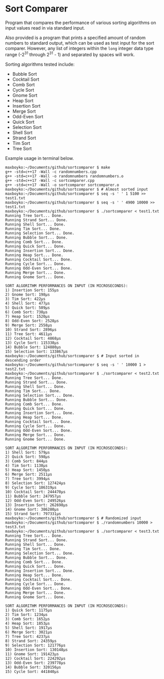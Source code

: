 # Sort Comparer

Program that compares the performance of various sorting algorithms on input values read in via standard input.

Also provided is a program that prints a specified amount of random numbers to standard output, which can be used as test input for the sort comparer. However, any list of integers within the `long` integer data type range (-2<sup>31</sup> through 2<sup>31</sup> - 1) and separated by spaces will work.

Sorting algorithms tested include:
- Bubble Sort
- Cocktail Sort
- Comb Sort
- Cycle Sort
- Gnome Sort
- Heap Sort
- Insertion Sort
- Merge Sort
- Odd-Even Sort
- Quick Sort
- Selection Sort
- Shell Sort
- Strand Sort
- Tim Sort
- Tree Sort

Example usage in terminal below.

```
maxboyko:~/Documents/github/sortcomparer $ make
g++ -std=c++17 -Wall -c randomnumbers.cpp
g++ -std=c++17 -Wall -o randomnumbers randomnumbers.o
g++ -std=c++17 -Wall -c sortcomparer.cpp
g++ -std=c++17 -Wall -o sortcomparer sortcomparer.o
maxboyko:~/Documents/github/sortcomparer $ # Almost sorted input
maxboyko:~/Documents/github/sortcomparer $ seq -s ' ' 1 5100 >> test1.txt
maxboyko:~/Documents/github/sortcomparer $ seq -s ' ' 4900 10000 >> test1.txt
maxboyko:~/Documents/github/sortcomparer $ ./sortcomparer < test1.txt
Running Tree Sort... Done.
Running Strand Sort... Done.
Running Shell Sort... Done.
Running Tim Sort... Done.
Running Selection Sort... Done.
Running Bubble Sort... Done.
Running Comb Sort... Done.
Running Quick Sort... Done.
Running Insertion Sort... Done.
Running Heap Sort... Done.
Running Cocktail Sort... Done.
Running Cycle Sort... Done.
Running Odd-Even Sort... Done.
Running Merge Sort... Done.
Running Gnome Sort... Done.

SORT ALGORITHM PERFORMANCES ON INPUT (IN MICROSECONDS):
1) Insertion Sort: 155μs
2) Gnome Sort: 198μs
3) Tim Sort: 422μs
4) Shell Sort: 477μs
5) Quick Sort: 589μs
6) Comb Sort: 738μs
7) Heap Sort: 1520μs
8) Odd-Even Sort: 2528μs
9) Merge Sort: 2558μs
10) Strand Sort: 2896μs
11) Tree Sort: 4611μs
12) Cocktail Sort: 4868μs
13) Cycle Sort: 115338μs
14) Bubble Sort: 124880μs
15) Selection Sort: 133867μs
maxboyko:~/Documents/github/sortcomparer $ # Input sorted in descending order
maxboyko:~/Documents/github/sortcomparer $ seq -s ' ' 10000 1 > test2.txt
maxboyko:~/Documents/github/sortcomparer $ ./sortcomparer < test2.txt
Running Tree Sort... Done.
Running Strand Sort... Done.
Running Shell Sort... Done.
Running Tim Sort... Done.
Running Selection Sort... Done.
Running Bubble Sort... Done.
Running Comb Sort... Done.
Running Quick Sort... Done.
Running Insertion Sort... Done.
Running Heap Sort... Done.
Running Cocktail Sort... Done.
Running Cycle Sort... Done.
Running Odd-Even Sort... Done.
Running Merge Sort... Done.
Running Gnome Sort... Done.

SORT ALGORITHM PERFORMANCES ON INPUT (IN MICROSECONDS):
1) Shell Sort: 579μs
2) Quick Sort: 598μs
3) Comb Sort: 844μs
4) Tim Sort: 1138μs
5) Heap Sort: 1450μs
6) Merge Sort: 2511μs
7) Tree Sort: 3994μs
8) Selection Sort: 127424μs
9) Cycle Sort: 186319μs
10) Cocktail Sort: 244470μs
11) Bubble Sort: 247957μs
12) Odd-Even Sort: 249526μs
13) Insertion Sort: 262698μs
14) Gnome Sort: 386280μs
15) Strand Sort: 797331μs
maxboyko:~/Documents/github/sortcomparer $ # Randomized input
maxboyko:~/Documents/github/sortcomparer $ ./randomnumbers 10000 > test3.txt
maxboyko:~/Documents/github/sortcomparer $ ./sortcomparer < test3.txt
Running Tree Sort... Done.
Running Strand Sort... Done.
Running Shell Sort... Done.
Running Tim Sort... Done.
Running Selection Sort... Done.
Running Bubble Sort... Done.
Running Comb Sort... Done.
Running Quick Sort... Done.
Running Insertion Sort... Done.
Running Heap Sort... Done.
Running Cocktail Sort... Done.
Running Cycle Sort... Done.
Running Odd-Even Sort... Done.
Running Merge Sort... Done.
Running Gnome Sort... Done.

SORT ALGORITHM PERFORMANCES ON INPUT (IN MICROSECONDS):
1) Quick Sort: 1175μs
2) Tim Sort: 1234μs
3) Comb Sort: 1652μs
4) Heap Sort: 1853μs
5) Shell Sort: 1917μs
6) Merge Sort: 3021μs
7) Tree Sort: 4237μs
8) Strand Sort: 24359μs
9) Selection Sort: 121776μs
10) Insertion Sort: 130148μs
11) Gnome Sort: 191423μs
12) Cocktail Sort: 224292μs
13) Odd-Even Sort: 239778μs
14) Bubble Sort: 320156μs
15) Cycle Sort: 441840μs
```
